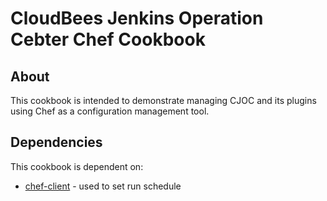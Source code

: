 # CloudBees Jenkins Operation Cebter Chef Cookbook

## About
This cookbook is intended to demonstrate managing CJOC and its plugins using Chef as a configuration management tool.

## Dependencies
This cookbook is dependent on:
* [chef-client](https://supermarket.chef.io/cookbooks/chef-client) - used to set run schedule